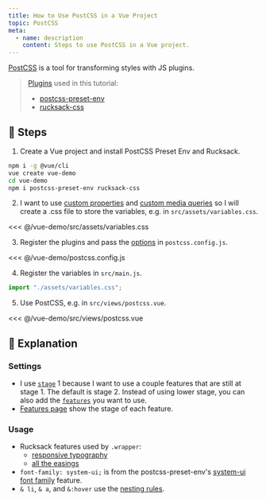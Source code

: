 ```yaml
---
title: How to Use PostCSS in a Vue Project
topic: PostCSS
meta:
  - name: description
    content: Steps to use PostCSS in a Vue project.
---
```


[PostCSS](https://github.com/postcss/postcss) is a tool for transforming styles with JS plugins.

> [Plugins](https://www.postcss.parts/) used in this tutorial:
>
> - [postcss-preset-env](https://preset-env.cssdb.org/)
> - [rucksack-css](https://www.rucksackcss.org/)

## :footprints: Steps

1. Create a Vue project and install PostCSS Preset Env and Rucksack.

```bash
npm i -g @vue/cli
vue create vue-demo
cd vue-demo
npm i postcss-preset-env rucksack-css
```

2. I want to use [custom properties](https://preset-env.cssdb.org/features#custom-properties) and [custom media queries](https://preset-env.cssdb.org/features#custom-media-queries) so I will create a .css file to store the variables, e.g. in `src/assets/variables.css`.

<<< @/vue-demo/src/assets/variables.css

3. Register the plugins and pass the [options](https://github.com/csstools/postcss-preset-env#options) in `postcss.config.js`.

<<< @/vue-demo/postcss.config.js

4. Register the variables in `src/main.js`.

```js
import "./assets/variables.css";
```

5. Use PostCSS, e.g. in `src/views/postcss.vue`.

<<< @/vue-demo/src/views/postcss.vue

## :book: Explanation

### Settings

- I use [`stage`](https://github.com/csstools/postcss-preset-env#stage) 1 because I want to use a couple features that are still at stage 1. The default is stage 2. Instead of using lower stage, you can also add the [`features`](https://github.com/csstools/postcss-preset-env#features) you want to use.
- [Features page](https://preset-env.cssdb.org/features) show the stage of each feature.

### Usage

- Rucksack features used by `.wrapper`:
  - [responsive typography](https://www.rucksackcss.org/docs#responsive-type)
  - [all the easings](https://www.rucksackcss.org/docs#easings)
- `font-family: system-ui;` is from the postcss-preset-env's [system-ui font family](https://preset-env.cssdb.org/features#system-ui-font-family) feature.
- `& li`, `& a`, and `&:hover` use the [nesting rules](https://preset-env.cssdb.org/features#nesting-rules).

